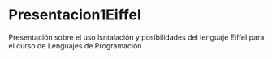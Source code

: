 # Presentacion1Eiffel

Presentación sobre el uso isntalación y posibilidades del lenguaje Eiffel para el curso de Lenguajes de Programación
